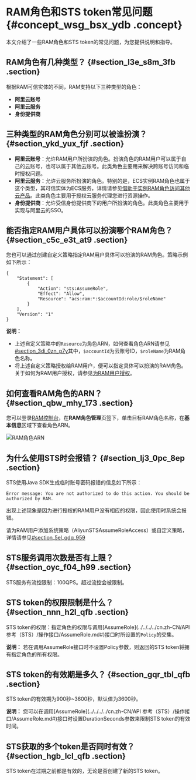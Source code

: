 # RAM角色和STS token常见问题 {#concept_wsg_bsx_ydb .concept}

本文介绍了一些RAM角色和STS token的常见问题，为您提供说明和指导。

## RAM角色有几种类型？ {#section_l3e_s8m_3fb .section}

根据RAM可信实体的不同，RAM支持以下三种类型的角色：

-   **阿里云账号**
-   **阿里云服务**
-   **身份提供商**

## 三种类型的RAM角色分别可以被谁扮演？ {#section_ykd_yux_fjf .section}

-   **阿里云账号**：允许RAM用户所扮演的角色。扮演角色的RAM用户可以属于自己的云账号，也可以属于其他云账号。此类角色主要用来解决跨账号访问和临时授权问题。
-   **阿里云服务**：允许云服务所扮演的角色。特别的是，ECS实例RAM角色也属于这个类型，其可信实体为ECS服务，详情请参见[借助于实例RAM角色访问其他云产品](../../../../cn.zh-CN/最佳实践/借助于实例RAM角色访问其他云产品.md#)。此类角色主要用于授权云服务代理您进行资源操作。
-   **身份提供商**：允许受信身份提供商下的用户所扮演的角色。此类角色主要用于实现与阿里云的SSO。

## 能否指定RAM用户具体可以扮演哪个RAM角色？ {#section_c5c_e3t_at9 .section}

您也可以通过创建自定义策略指定RAM用户具体可以扮演的RAM角色。策略示例如下所示：

``` {#codeblock_6kn_jyr_j18}
{
    "Statement": [
        {
            "Action": "sts:AssumeRole",
            "Effect": "Allow",
            "Resource": "acs:ram:*:$accountId:role/$roleName"
        }
    ],
    "Version": "1"
}
```

**说明：** 

-   上述自定义策略中的`Resource`为角色ARN，如何查看角色ARN请参见[\#section\_3di\_0zn\_p7y](#section_3di_0zn_p7y)其中，`$accountId`为云账号ID，`$roleName`为RAM角色名称。
-   将上述自定义策略授权给RAM用户，便可以指定具体可以扮演的RAM角色。关于如何为RAM用户授权，请参见[为RAM用户授权](../../../../cn.zh-CN/用户管理/为RAM用户授权.md#)。

## 如何查看RAM角色的ARN？ {#section_qbw_mhy_173 .section}

您可以登录[RAM控制台](https://signin.aliyun.com/login.htm)，在**RAM角色管理**页签下，单击目标RAM角色名称，在**基本信息**区域下查看角色ARN。

![ RAM角色ARN](http://static-aliyun-doc.oss-cn-hangzhou.aliyuncs.com/assets/img/1769808/156887212460601_zh-CN.png)

## 为什么使用STS时会报错？ {#section_lj3_0pc_8ep .section}

STS使用Java SDK生成临时账号密码报错的信息如下所示：

``` {#screen_4u6_gtm_n0h .screen}
Error message: You are not authorized to do this action. You should be authorized by RAM.
```

出现上述现象是因为进行授权的RAM用户没有相应的权限，因此使用时系统会报错。

请为RAM用户添加系统策略（AliyunSTSAssumeRoleAccess）或自定义策略，详情请参见[\#section\_5el\_qdq\_959](#section_5el_qdq_959)

## STS服务调用次数是否有上限？ {#section_oyc_f04_h99 .section}

STS服务有流控限制：100QPS。超过流控会被限制。

## STS token的权限限制是什么？ {#section_nnn_h2l_qfb .section}

STS token的权限：指定角色的权限与调用[AssumeRole](../../../../cn.zh-CN/API 参考（STS）/操作接口/AssumeRole.md#)接口时所设置的`Policy`的交集。

**说明：** 若在调用AssumeRole接口时不设置Policy参数，则返回的STS token将拥有指定角色的所有权限。

## STS token的有效期是多久？ {#section_gqr_tbl_qfb .section}

STS token的有效期为900秒~3600秒，默认值为3600秒。

**说明：** 您可以在调用[AssumeRole](../../../../cn.zh-CN/API 参考（STS）/操作接口/AssumeRole.md#)接口时设置DurationSeconds参数来限制STS token的有效时间。

## STS获取的多个token是否同时有效？ {#section_hgb_lcl_qfb .section}

STS token在过期之前都是有效的，无论是否创建了新的STS token。

